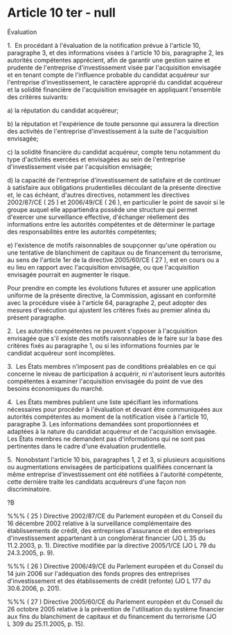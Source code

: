 # Article 10 ter - null


Évaluation

1.  En procédant à l'évaluation de la notification prévue à l'article 10, paragraphe 3, et des informations visées à l'article 10 bis, paragraphe 2, les autorités compétentes apprécient, afin de garantir une gestion saine et prudente de l'entreprise d'investissement visée par l'acquisition envisagée et en tenant compte de l'influence probable du candidat acquéreur sur l'entreprise d'investissement, le caractère approprié du candidat acquéreur et la solidité financière de l'acquisition envisagée en appliquant l'ensemble des critères suivants:

a) la réputation du candidat acquéreur;

b) la réputation et l'expérience de toute personne qui assurera la direction des activités de l'entreprise d'investissement à la suite de l'acquisition envisagée;

c) la solidité financière du candidat acquéreur, compte tenu notamment du type d'activités exercées et envisagées au sein de l'entreprise d'investissement visée par l'acquisition envisagée;

d) la capacité de l'entreprise d'investissement de satisfaire et de continuer à satisfaire aux obligations prudentielles découlant de la présente directive et, le cas échéant, d'autres directives, notamment les directives 2002/87/CE ( 25 ) et 2006/49/CE ( 26 ), en particulier le point de savoir si le groupe auquel elle appartiendra possède une structure qui permet d'exercer une surveillance effective, d'échanger réellement des informations entre les autorités compétentes et de déterminer le partage des responsabilités entre les autorités compétentes;

e) l'existence de motifs raisonnables de soupçonner qu'une opération ou une tentative de blanchiment de capitaux ou de financement du terrorisme, au sens de l'article 1er de la directive 2005/60/CE ( 27 ), est en cours ou a eu lieu en rapport avec l'acquisition envisagée, ou que l'acquisition envisagée pourrait en augmenter le risque.

Pour prendre en compte les évolutions futures et assurer une application uniforme de la présente directive, la Commission, agissant en conformité avec la procédure visée à l'article 64, paragraphe 2, peut adopter des mesures d'exécution qui ajustent les critères fixés au premier alinéa du présent paragraphe.

2.  Les autorités compétentes ne peuvent s'opposer à l'acquisition envisagée que s'il existe des motifs raisonnables de le faire sur la base des critères fixés au paragraphe 1, ou si les informations fournies par le candidat acquéreur sont incomplètes.

3.  Les États membres n'imposent pas de conditions préalables en ce qui concerne le niveau de participation à acquérir, ni n'autorisent leurs autorités compétentes à examiner l'acquisition envisagée du point de vue des besoins économiques du marché.

4.  Les États membres publient une liste spécifiant les informations nécessaires pour procéder à l'évaluation et devant être communiquées aux autorités compétentes au moment de la notification visée à l'article 10, paragraphe 3. Les informations demandées sont proportionnées et adaptées à la nature du candidat acquéreur et de l'acquisition envisagée. Les États membres ne demandent pas d'informations qui ne sont pas pertinentes dans le cadre d'une évaluation prudentielle.

5.  Nonobstant l'article 10 bis, paragraphes 1, 2 et 3, si plusieurs acquisitions ou augmentations envisagées de participations qualifiées concernant la même entreprise d'investissement ont été notifiées à l'autorité compétente, cette dernière traite les candidats acquéreurs d'une façon non discriminatoire.

?B

%%% ( 25 ) Directive 2002/87/CE du Parlement européen et du Conseil du 16 décembre 2002 relative à la surveillance complémentaire des établissements de crédit, des entreprises d'assurance et des entreprises d'investissement appartenant à un conglomérat financier (JO L 35 du 11.2.2003, p. 1). Directive modifiée par la directive 2005/1/CE (JO L 79 du 24.3.2005, p. 9).

%%% ( 26 ) Directive 2006/49/CE du Parlement européen et du Conseil du 14 juin 2006 sur l'adéquation des fonds propres des entreprises d'investissement et des établissements de crédit (refonte) (JO L 177 du 30.6.2006, p. 201).

%%% ( 27 ) Directive 2005/60/CE du Parlement européen et du Conseil du 26 octobre 2005 relative à la prévention de l'utilisation du système financier aux fins du blanchiment de capitaux et du financement du terrorisme (JO L 309 du 25.11.2005, p. 15).
